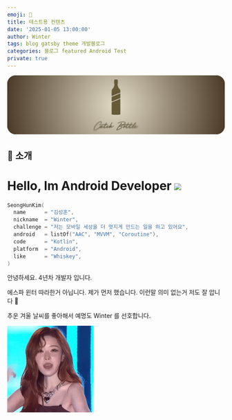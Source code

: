 ```yaml
---
emoji: 🧢
title: 테스트용 컨텐츠
date: '2025-01-05 13:00:00'
author: Winter
tags: blog gatsby theme 개발블로그
categories: 블로그 featured Android Test
private: true
---
```


![](test-0.png)

## 👋 소개

<h1>
  Hello, Im Android Developer 
  <img src="https://emojis.slackmojis.com/emojis/images/1531849430/4246/blob-sunglasses.gif?1531849430" width="30"/>
</h1>

```kotlin
SeongHunKim(
  name      = "김성훈",
  nickname  = "Winter",
  challenge = "저는 모바일 세상을 더 멋지게 만드는 일을 하고 있어요",
  android   = listOf("AAC", "MVVM", "Coroutine"),
  code      = "Kotlin",
  platform  = "Android",
  like      = "Whiskey",
)
```

안녕하세요. 4년차 개발자 입니다.

에스파 윈터 따라한거 아닙니다. 제가 먼저 했습니다. 이런말 의미 없는거 저도 잘 압니다 🥹

추운 겨울 날씨를 좋아해서 예명도 Winter 를 선호합니다.

<img src="test-8.gif" width="200" />
